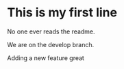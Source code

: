 # This is my first line

No one ever reads the readme.

We are on the develop branch.

Adding a new feature great
